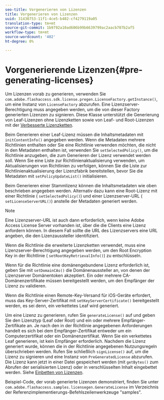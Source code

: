 ```yaml
---
seo-title: Vorgenerieren von Lizenzen
title: Vorgenerieren von Lizenzen
uuid: 31430753-11f1-4ce5-b402-cf4279119a05
translation-type: tm+mt
source-git-commit: 1b9792a10ad606b99b6639799ac2aacb707b2af5
workflow-type: tm+mt
source-wordcount: '402'
ht-degree: 0%

---
```



# Vorgenerierende Lizenzen{#pre-generating-licenses}

Um Lizenzen vorab zu generieren, verwenden Sie `com.adobe.flashaccess.sdk.license.pregen.LicenseFactory.getInstance()`, um eine Instanz von `LicenseFactory` abzurufen. Eine Lizenzserver-Berechtigung muss angegeben werden, um die von dieser Factory generierten Lizenzen zu signieren. Diese Klasse unterstützt die Generierung von Leaf-Lizenzen ohne Lizenzketten sowie von Leaf- und Root-Lizenzen mit der [Verbesserte Lizenzketten](../../aaxs-protecting-content/content-introduction/content-usage-rules/content-other-policy-options/content-enhanced-license-chaining.md).

Beim Generieren einer Leaf-Lizenz müssen die Inhaltsmetadaten mit `initContentInfo()` angegeben werden. Wenn die Metadaten mehrere Richtlinien enthalten oder Sie eine Richtlinie verwenden möchten, die nicht in den Metadaten enthalten ist, verwenden Sie `setSelectedPolicy()`, um die Richtlinie anzugeben, die zum Generieren der Lizenz verwendet werden soll. Wenn Sie eine Liste zur Richtlinienaktualisierung verwenden, um Aktualisierungen von Richtlinien zu verfolgen, können Sie die Liste zur Richtlinienaktualisierung der Lizenzfabrik bereitstellen, bevor Sie die Metadaten mit `setPolicyUpdateList()` initialisieren.

Beim Generieren einer Stammlizenz können die Inhaltsmetadaten wie oben beschrieben angegeben werden. Alternativ dazu kann eine Root-Lizenz mit einer Richtlinie ( `setSelectedPolicy()`) und einer Lizenzserver-URL ( `setLicenseServerURL()`) anstelle der Metadaten generiert werden.

>[!NOTE]
>
>Eine Lizenzserver-URL ist auch dann erforderlich, wenn keine Adobe Access License Server vorhanden ist, über die die Clients eine Lizenz anfordern können. In diesem Fall sollte die URL des Lizenzservers eine URL angeben, die den Lizenzaussteller identifiziert.

Wenn die Richtlinie die erweiterte Lizenzketten verwendet, muss eine Lizenzserver-Berechtigung angegeben werden, um den Root Encryption Key in der Richtlinie ( `setRootKeyRetrievalInfo()`) zu entschlüsseln.

Wenn für die Richtlinie eine domänengebundene Lizenz erforderlich ist, geben Sie mit `setDomainCAs()` die Domänenaussteller an, von denen der Lizenzserver Domänentoken akzeptiert. Ein oder mehrere CA-Domänenzertifikate müssen bereitgestellt werden, um den Empfänger der Lizenz zu validieren.

Wenn die Richtlinie einen Remote-Key-Versand für iOS-Geräte erfordert, muss das Key-Server-Zertifikat mit `setKeyServerCertificate()` bereitgestellt werden, es sei denn, ein verkettetes Leaf wird generiert.

Um eine Lizenz zu generieren, rufen Sie `generateLicense()` auf und geben Sie den Lizenztyp (Leaf oder Root) und ein oder mehrere Empfänger-Zertifikate an. Je nach den in der Richtlinie angegebenen Anforderungen handelt es sich bei dem Empfänger-Zertifikat entweder um ein Computerzertifikat oder ein Domänenzertifikat. Wenn Sie ein verkettetes Leaf generieren, ist kein Empfänger erforderlich. Nachdem die Lizenz generiert wurde, können die in der Richtlinie angegebenen Nutzungsregeln überschrieben werden. Rufen Sie schließlich `signLicense()` auf, um die Lizenz zu signieren und eine Instanz von `PreGeneratedLicense` abzurufen. Die Lizenz kann jetzt in einer Datei gespeichert werden (mit `getBytes()` zum Abrufen der serialisierten Lizenz) oder in verschlüsselten Inhalt eingebettet werden. Siehe [Einbetten von Lizenzen](../../aaxs-protecting-content/content-pre-generating-and-embedded-licenses/content-embedding-licenses.md).

Beispiel-Code, der vorab generierte Lizenzen demonstriert, finden Sie unter `com.adobe.flashaccess.samples.licensegen.GenerateLicense` im Verzeichnis der Referenzimplementierungs-Befehlszeilenwerkzeuge &quot;samples&quot;.
